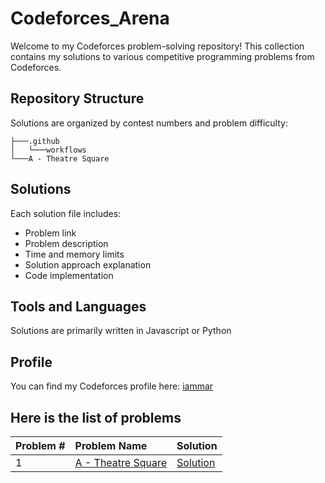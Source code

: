 # Codeforces_Arena

Welcome to my Codeforces problem-solving repository! This collection contains my solutions to various competitive programming problems from Codeforces.

## Repository Structure

Solutions are organized by contest numbers and problem difficulty:
```
├───.github
│   └───workflows
└───A - Theatre Square
```

## Solutions

Each solution file includes:
- Problem link
- Problem description
- Time and memory limits
- Solution approach explanation
- Code implementation

## Tools and Languages

Solutions are primarily written in Javascript or Python

## Profile

You can find my Codeforces profile here: [iammar](https://codeforces.com/profile/iammar)



## Here is the list of problems 


| Problem # | Problem Name | Solution |
|:----------|:-------------|:---------|
| 1 | [A - Theatre Square](https://codeforces.com/contest/1/problem/A) | [Solution](./A%20-%20Theatre%20Square/solution.py) |